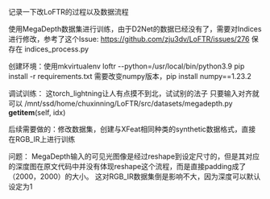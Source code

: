 记录一下改LoFTR的过程以及数据流程

使用MegaDepth数据集进行训练，由于D2Net的数据已经没有了，需要对Indices进行修改，参考了这个Issue: https://github.com/zju3dv/LoFTR/issues/276 保存在 indices_process.py

创建环境：使用mkvirtualenv loftr --python=/usr/local/bin/python3.9 pip install -r requirements.txt 需要改变numpy版本，pip install numpy==1.23.2

调试训练：
这torch_lightning让人有点摸不到北，试试别的法子
只要输入对齐就可以
/mnt/ssd/home/chuxinning/LoFTR/src/datasets/megadepth.py __getitem__(self, idx)

后续需要做的：修改数据集，创建与XFeat相同种类的synthetic数据格式，直接在RGB_IR上进行训练

问题：
MegaDepth输入的可见光图像是经过reshape到设定尺寸的，但是其对应的深度图在原文代码中并没有体现reshape这个流程，而是直接padding成了（2000，2000）的大小。
这对RGB_IR数据集倒是影响不大，因为深度可以默认设定为1